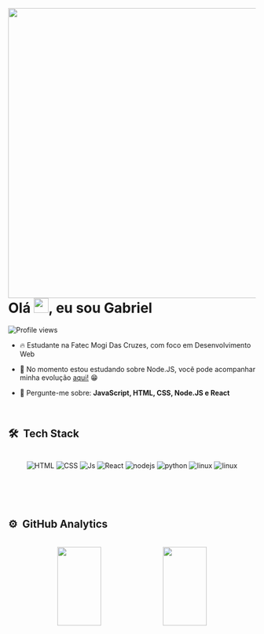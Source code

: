 <img align="right" height="590em" src="https://raw.githubusercontent.com/gist/gabrielAlvees/a423f22c278a525719a945e2a2ea1e4c/raw/e870f48ab44bd9bcac023d20daa4c9f4c7b08d33/githubcard.svg"/>

<div>
  <h1 align="left">Olá <img src="https://raw.githubusercontent.com/kaueMarques/kaueMarques/master/hi.gif" width="30px">, eu sou Gabriel</h1>
</div>

<div>
  <p align="left"> <img src="https://komarev.com/ghpvc/?username=gabrielAlvees&color=yellow" alt="Profile views" /> </p>
</div>

- 🔥 Estudante na Fatec Mogi Das Cruzes, com foco em Desenvolvimento Web 

- 🔭 No momento estou estudando sobre Node.JS, você pode acompanhar minha evolução <a href="https://github.com/gabrielAlvees">aqui!<a/> 😁

- 💬 Pergunte-me sobre: **JavaScript, HTML, CSS, Node.JS e React**

<br>
  
## 🛠 &nbsp;Tech Stack
<div align="center" valign="top"><br>
  <img align="center" border-radius=5px alt="HTML" src="https://img.shields.io/badge/HTML5-E34F26?style=for-the-badge&logo=html5&logoColor=white">
  <img align="center" alt="CSS" src="https://img.shields.io/badge/CSS3-1572B6?style=for-the-badge&logo=css3&logoColor=white">
  <img align="center" alt="Js" src="https://img.shields.io/badge/JavaScript-F7DF1E?style=for-the-badge&logo=javascript&logoColor=black">
  <img align="center" alt="React" src="https://img.shields.io/badge/React-20232A?style=for-the-badge&logo=react&logoColor=61DAFB">
  <img align="center" alt="nodejs" src="https://img.shields.io/badge/Node.js-43853D?style=for-the-badge&logo=node.js&logoColor=white">
  <img align="center" alt="python" src="https://img.shields.io/badge/Python-3776AB?style=for-the-badge&logo=python&logoColor=white">
  <img align="center" alt="linux" src="https://img.shields.io/badge/Ubuntu-E95420?style=for-the-badge&logo=ubuntu&logoColor=white">
  <img align="center" alt="linux" src="https://img.shields.io/badge/Visual_Studio_Code-0078D4?style=for-the-badge&logo=visual%20studio%20code&logoColor=white">
</div>
  
<br>
<br>
<br>
<br>

## ⚙️ &nbsp;GitHub Analytics
<div align="center"><br>
  <a href="https://github.com/gabrielAlvees"><a/>
  <img height="160em" width="42%" src="https://github-readme-stats.vercel.app/api?username=gabrielAlvees&show_icons=true&theme=onedark&include_all_commits=true&count_private=true">
  <img height="160em" width="42%" src="https://github-readme-stats.vercel.app/api/top-langs/?username=gabrielAlvees&layout=compact&langs_count=7&theme=onedark">
</div>
 
